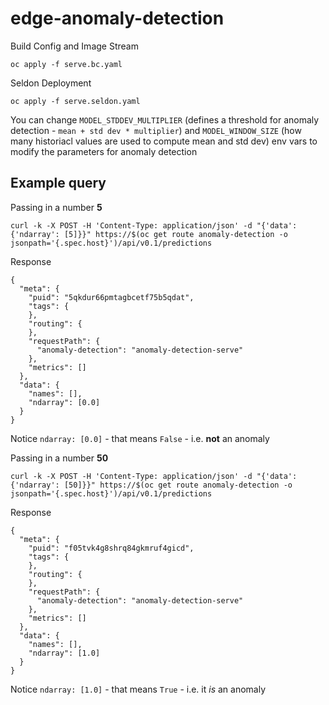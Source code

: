 # edge-anomaly-detection

Build Config and Image Stream

```
oc apply -f serve.bc.yaml
```

Seldon Deployment

```
oc apply -f serve.seldon.yaml
```

You can change `MODEL_STDDEV_MULTIPLIER` (defines a threshold for anomaly detection - `mean + std dev * multiplier`) and `MODEL_WINDOW_SIZE` (how many historiacl values are used to compute mean and std dev) env vars to modify the parameters for anomaly detection

## Example query

Passing in a number **5**

```
curl -k -X POST -H 'Content-Type: application/json' -d "{'data': {'ndarray': [5]}}" https://$(oc get route anomaly-detection -o jsonpath='{.spec.host}')/api/v0.1/predictions
```

Response

```
{
  "meta": {
    "puid": "5qkdur66pmtagbcetf75b5qdat",
    "tags": {
    },
    "routing": {
    },
    "requestPath": {
      "anomaly-detection": "anomaly-detection-serve"
    },
    "metrics": []
  },
  "data": {
    "names": [],
    "ndarray": [0.0]
  }
}
```

Notice `ndarray: [0.0]` - that means `False` - i.e. **not** an anomaly

Passing in a number **50**

```
curl -k -X POST -H 'Content-Type: application/json' -d "{'data': {'ndarray': [50]}}" https://$(oc get route anomaly-detection -o jsonpath='{.spec.host}')/api/v0.1/predictions
```

Response

```
{
  "meta": {
    "puid": "f05tvk4g8shrq84gkmruf4gicd",
    "tags": {
    },
    "routing": {
    },
    "requestPath": {
      "anomaly-detection": "anomaly-detection-serve"
    },
    "metrics": []
  },
  "data": {
    "names": [],
    "ndarray": [1.0]
  }
}
```

Notice `ndarray: [1.0]` - that means `True` - i.e. it *is* an anomaly